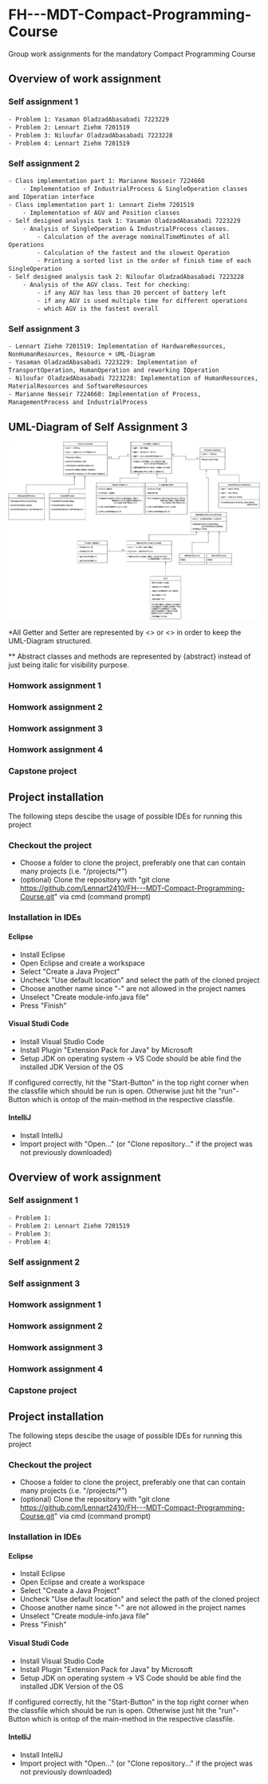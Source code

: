 # FH---MDT-Compact-Programming-Course
Group work assignments for the mandatory Compact Programming Course

## Overview of work assignment

### Self assignment 1
    - Problem 1: Yasaman OladzadAbasabadi 7223229
    - Problem 2: Lennart Ziehm 7201519
    - Problem 3: Niloufar OladzadAbasabadi 7223228
    - Problem 4: Lennart Ziehm 7201519
### Self assignment 2
    - Class implementation part 1: Marianne Nosseir 7224660
        - Implementation of IndustrialProcess & SingleOperation classes and IOperation interface
    - Class implementation part 1: Lennart Ziehm 7201519
        - Implementation of AGV and Position classes
    - Self designed analysis task 1: Yasaman OladzadAbasabadi 7223229
        - Analysis of SingleOperation & IndustrialProcess classes. 
            - Calculation of the average nominalTimeMinutes of all Operations
            - Calculation of the fastest and the slowest Operation
            - Printing a sorted list in the order of finish time of each SingleOperation
    - Self designed analysis task 2: Niloufar OladzadAbasabadi 7223228
        - Analysis of the AGV class. Test for checking:
            - if any AGV has less than 20 percent of battery left
            - if any AGV is used multiple time for different operations
            - which AGV is the fastest overall
### Self assignment 3
    - Lennart Ziehm 7201519: Implementation of HardwareResources, NonHumanResources, Resource + UML-Diagram
    - Yasaman OladzadAbasabadi 7223229: Implementation of TransportOperation, HumanOperation and reworking IOperation
    - Niloufar OladzadAbasabadi 7223228: Implementation of HumanResources, MaterialResources and SoftwareResources
    - Marianne Nosseir 7224660: Implementation of Process, ManagementProcess and IndustrialProcess
## UML-Diagram of Self Assignment 3
![UML-Diagram of Self Assignment 3](./src/SelfAssignment3/UML-SA.drawio.png)

 *All Getter and Setter are represented by <<get>> or <<set>> in order to keep the UML-Diagram structured.

 ** Abstract classes and methods are represented by {abstract} instead of just being italic for visibility purpose.
### Homwork assignment 1

### Homwork assignment 2

### Homwork assignment 3

### Homwork assignment 4

### Capstone project

## Project installation
The following steps descibe the usage of possible IDEs for running this project

### Checkout the project
- Choose a folder to clone the project, preferably one that can contain many projects (i.e. "/projects/*")
- (optional) Clone the repository with "git clone https://github.com/Lennart2410/FH---MDT-Compact-Programming-Course.git" via cmd (command prompt)

### Installation in IDEs

#### Eclipse
- Install Eclipse
- Open Eclipse and create a workspace
- Select "Create a Java Project"
- Uncheck "Use default location" and select the path of the cloned project
- Choose another name since "-" are not allowed in the project names
- Unselect "Create module-info.java file"
- Press "Finish"

#### Visual Studi Code
- Install Visual Studio Code
- Install Plugin "Extension Pack for Java" by Microsoft
- Setup JDK on operating system -> VS Code should be able find the installed JDK Version of the OS

If configured correctly, hit the "Start-Button" in the top right corner when the classfile which should be run is open. Otherwise just hit the "run"-Button which is ontop of the main-method in the respective classfile. 

#### IntelliJ
- Install IntelliJ
- Import project with "Open..." (or "Clone repository..." if the project was not previously downloaded)

## Overview of work assignment

### Self assignment 1
    - Problem 1:
    - Problem 2: Lennart Ziehm 7201519
    - Problem 3:
    - Problem 4:
### Self assignment 2

### Self assignment 3

### Homwork assignment 1

### Homwork assignment 2

### Homwork assignment 3

### Homwork assignment 4

### Capstone project

## Project installation
The following steps descibe the usage of possible IDEs for running this project

### Checkout the project
- Choose a folder to clone the project, preferably one that can contain many projects (i.e. "/projects/*")
- (optional) Clone the repository with "git clone https://github.com/Lennart2410/FH---MDT-Compact-Programming-Course.git" via cmd (command prompt)

### Installation in IDEs

#### Eclipse
- Install Eclipse
- Open Eclipse and create a workspace
- Select "Create a Java Project"
- Uncheck "Use default location" and select the path of the cloned project
- Choose another name since "-" are not allowed in the project names
- Unselect "Create module-info.java file"
- Press "Finish"

#### Visual Studi Code
- Install Visual Studio Code
- Install Plugin "Extension Pack for Java" by Microsoft
- Setup JDK on operating system -> VS Code should be able find the installed JDK Version of the OS

If configured correctly, hit the "Start-Button" in the top right corner when the classfile which should be run is open. Otherwise just hit the "run"-Button which is ontop of the main-method in the respective classfile. 

#### IntelliJ
- Install IntelliJ
- Import project with "Open..." (or "Clone repository..." if the project was not previously downloaded)